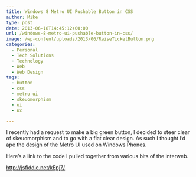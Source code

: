 ```yaml
---
title: Windows 8 Metro UI Pushable Button in CSS
author: Mike
type: post
date: 2013-06-18T14:45:12+00:00
url: /windows-8-metro-ui-pushable-button-in-css/
image: /wp-content/uploads/2013/06/RaiseTicketButton.png
categories:
  - Personal
  - Tech Solutions
  - Technology
  - Web
  - Web Design
tags:
  - button
  - css
  - metro ui
  - skeuomorphism
  - ui
  - ux

---
```

I recently had a request to make a big green button, I decided to steer clear of skeuomorphism and to go with a flat clear design. As such I thought I&#8217;d ape the design of the Metro UI used on Windows Phones.

Here&#8217;s a link to the code I pulled together from various bits of the interweb.

<http://jsfiddle.net/kEpj7/>